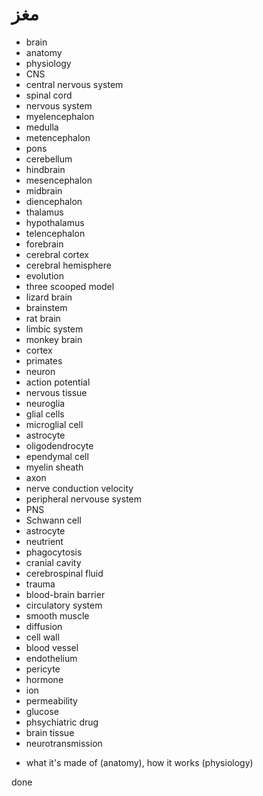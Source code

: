 ﻿
<h1>مغز</h1>

<ul>
    <li>brain</li>
    <li>anatomy</li>
    <li>physiology</li>
    <li>CNS</li>
    <li>central nervous system</li>
    <li>spinal cord</li>
    <li>nervous system</li>
    <li>myelencephalon</li>
    <li>medulla</li>
    <li>metencephalon</li>
    <li>pons</li>
    <li>cerebellum</li>
    <li>hindbrain</li>
    <li>mesencephalon</li>
    <li>midbrain</li>
    <li>diencephalon</li>
    <li>thalamus</li>
    <li>hypothalamus</li>
    <li>telencephalon</li>
    <li>forebrain</li>
    <li>cerebral cortex</li>
    <li>cerebral hemisphere</li>
    <li>evolution</li>
    <li>three scooped model</li>
    <li>lizard brain</li>
    <li>brainstem</li>
    <li>rat brain</li>
    <li>limbic system</li>
    <li>monkey brain</li>
    <li>cortex</li>
    <li>primates</li>
    <li>neuron</li>
    <li>action potential</li>
    <li>nervous tissue</li>
    <li>neuroglia</li>
    <li>glial cells</li>
    <li>microglial cell</li>
    <li>astrocyte</li>
    <li>oligodendrocyte</li>
    <li>ependymal cell</li>
    <li>myelin sheath</li>
    <li>axon</li>
    <li>nerve conduction velocity</li>
    <li>peripheral nervouse system</li>
    <li>PNS</li>
    <li>Schwann cell</li>
    <li>astrocyte</li>
    <li>neutrient</li>
    <li>phagocytosis</li>
    <li>cranial cavity</li>
    <li>cerebrospinal fluid</li>
    <li>trauma</li>
    <li>blood-brain barrier</li>
    <li>circulatory system</li>
    <li>smooth muscle</li>
    <li>diffusion</li>
    <li>cell wall</li>
    <li>blood vessel</li>
    <li>endothelium</li>
    <li>pericyte</li>
    <li>hormone</li>
    <li>ion</li>
    <li>permeability</li>
    <li>glucose</li>
    <li>phsychiatric drug</li>
    <li>brain tissue</li>
    <li>neurotransmission</li>
</ul>

<ul>
    <li>what it's made of (anatomy), how it works (physiology)</li>
</ul>

<p>
    done
</p>